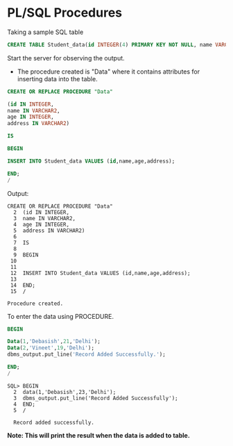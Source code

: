 # PL/SQL Procedures

Taking a sample SQL table

```sql
CREATE TABLE Student_data(id INTEGER(4) PRIMARY KEY NOT NULL, name VARCHAR2(10) NOT NULL, age INTEGER(2) NOT NULL,address VARCHAR2(10) NOT NULL);
```

Start the server for observing the output.

- The procedure created is "Data" where it contains attributes for inserting data into the table.

```sql
CREATE OR REPLACE PROCEDURE "Data"

(id IN INTEGER,
name IN VARCHAR2,
age IN INTEGER,
address IN VARCHAR2)

IS 

BEGIN

INSERT INTO Student_data VALUES (id,name,age,address);

END;
/
```

Output:

```text
CREATE OR REPLACE PROCEDURE "Data"
  2  (id IN INTEGER,
  3  name IN VARCHAR2,
  4  age IN INTEGER,
  5  address IN VARCHAR2)
  6
  7  IS
  8
  9  BEGIN
 10
 11
 12  INSERT INTO Student_data VALUES (id,name,age,address);
 13
 14  END;
 15  /

Procedure created.
```

To enter the data using PROCEDURE.

```sql
BEGIN

Data(1,'Debasish',21,'Delhi');
Data(2,'Vineet',19,'Delhi');
dbms_output.put_line('Record Added Successfully.');

END;
/
```

```text
SQL> BEGIN
  2  data(1,'Debasish',23,'Delhi');
  3  dbms_output.put_line('Record Added Successfully');
  4  END;
  5  /

  Record added successfully.
```

**Note: This will print the result when the data is added to table.**
